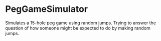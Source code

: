 PegGameSimulator
================

Simulates a 15-hole peg game using random jumps. Trying to answer the question of how someone might be expected to do by making random jumps.
